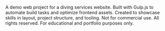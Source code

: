 A demo web project for a diving services website. Built with Gulp.js to automate build tasks and optimize frontend assets. Created to showcase skills in layout, project structure, and tooling. Not for commercial use. All rights reserved. For educational and portfolio purposes only.
